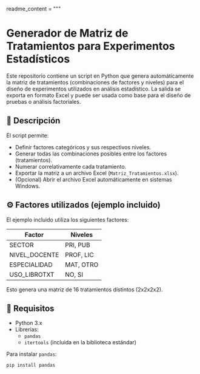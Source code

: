 readme_content = """
# Generador de Matriz de Tratamientos para Experimentos Estadísticos

Este repositorio contiene un script en Python que genera automáticamente la matriz de tratamientos (combinaciones de factores y niveles) para el diseño de experimentos utilizados en análisis estadístico. La salida se exporta en formato Excel y puede ser usada como base para el diseño de pruebas o análisis factoriales.

## 🧪 Descripción

El script permite:

- Definir factores categóricos y sus respectivos niveles.
- Generar todas las combinaciones posibles entre los factores (tratamientos).
- Numerar correlativamente cada tratamiento.
- Exportar la matriz a un archivo Excel (`Matriz_Tratamientos.xlsx`).
- (Opcional) Abrir el archivo Excel automáticamente en sistemas Windows.

## ⚙️ Factores utilizados (ejemplo incluido)

El ejemplo incluido utiliza los siguientes factores:

| Factor          | Niveles          |
|-----------------|------------------|
| SECTOR          | PRI, PUB         |
| NIVEL_DOCENTE   | PROF, LIC        |
| ESPECIALIDAD    | MAT, OTRO        |
| USO_LIBROTXT    | NO, SI           |

Esto genera una matriz de 16 tratamientos distintos (2x2x2x2).

## 📁 Requisitos

- Python 3.x
- Librerías:
  - `pandas`
  - `itertools` (incluida en la biblioteca estándar)

Para instalar `pandas`:

```bash
pip install pandas
